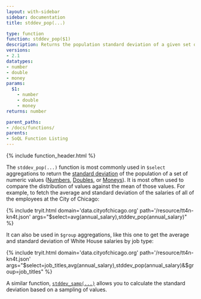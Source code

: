 ```yaml
---
layout: with-sidebar
sidebar: documentation
title: stddev_pop(...)

type: function
function: stddev_pop($1)
description: Returns the population standard deviation of a given set of numbers 
versions:
- 2.1
datatypes:
- number
- double
- money
params:
  $1:
    - number
    - double
    - money
returns: number

parent_paths: 
- /docs/functions/
parents: 
- SoQL Function Listing 
---
```


{% include function_header.html %}

The `stddev_pop(...)` function is most commonly used in `$select` aggregations to return the [standard deviation](https://en.wikipedia.org/wiki/Standard_deviation) of the population of a set of numeric values ([Numbers](/docs/datatypes/number.html), [Doubles](/docs/datatypes/double.html), or [Moneys](/docs/datatypes/money.html)). It is most often used to compare the distribution of values against the mean of those values. For example, to fetch the average and standard deviation of the salaries of all of the employees at the City of Chicago:

{% include tryit.html domain='data.cityofchicago.org' path='/resource/tt4n-kn4t.json' args="$select=avg(annual_salary),stddev_pop(annual_salary)" %}

It can also be used in `$group` aggregations, like this one to get the average and standard deviation of White House salaries by job type:

{% include tryit.html domain='data.cityofchicago.org' path='/resource/tt4n-kn4t.json' args="$select=job_titles,avg(annual_salary),stddev_pop(annual_salary)&$group=job_titles" %}

A similar function, [`stddev_samp(...)`](/docs/functions/stddev_samp.html) allows you to calculate the standard deviation based on a sampling of values.
